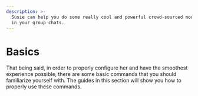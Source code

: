 ```yaml
---
description: >-
  Susie can help you do some really cool and powerful crowd-sourced moderation
  in your group chats.
---
```


# Basics

That being said, in order to properly configure her and have the smoothest experience possible, there are some basic commands that you should familiarize yourself with. The guides in this section will show you how to properly use these commands.
